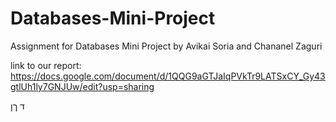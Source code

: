 # Databases-Mini-Project
Assignment for Databases Mini Project by Avikai Soria and Chananel Zaguri

link to our report: https://docs.google.com/document/d/1QQG9aGTJaIqPVkTr9LATSxCY_Gy43gtlUh1ly7GNJUw/edit?usp=sharing

ד
ךן
